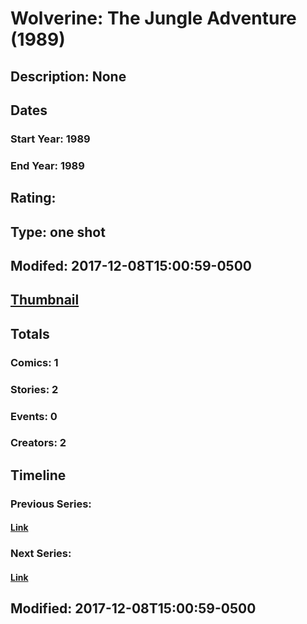 # Wolverine: The Jungle Adventure (1989)
## Description: None
## Dates
### Start Year: 1989
### End Year: 1989
## Rating: 
## Type: one shot
## Modifed: 2017-12-08T15:00:59-0500
## [Thumbnail](http://i.annihil.us/u/prod/marvel/i/mg/b/40/image_not_available.jpg)
## Totals
### Comics: 1
### Stories: 2
### Events: 0
### Creators: 2
## Timeline
### Previous Series: 
#### [Link]()
### Next Series: 
#### [Link]()
## Modified: 2017-12-08T15:00:59-0500